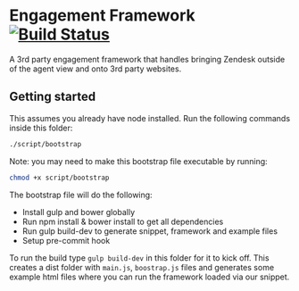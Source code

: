 # Engagement Framework [![Build Status](https://magnum.travis-ci.com/zendesk/engagement_framework.svg?token=eFe58axP7zq8qUuk6pMA&branch=master)](https://magnum.travis-ci.com/zendesk/engagement_framework)


A 3rd party engagement framework that handles bringing Zendesk outside of the agent view and onto 3rd party websites.

## Getting started

This assumes you already have node installed. Run the following commands inside this folder:

```bash
./script/bootstrap
```

Note: you may need to make this bootstrap file executable by running:

```bash
chmod +x script/bootstrap
```

The bootstrap file will do the following:

* Install gulp and bower globally
* Run npm install & bower install to get all dependencies
* Run gulp build-dev to generate snippet, framework and example files
* Setup pre-commit hook

To run the build type `gulp build-dev` in this folder for it to kick off. This creates a dist folder with `main.js`, `boostrap.js` files and generates some example html files where you can run the framework loaded via our snippet.

